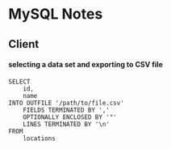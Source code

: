 # MySQL Notes

## Client

#### selecting a data set and exporting to CSV file

    SELECT 
    	id, 
    	name 
    INTO OUTFILE '/path/to/file.csv'
    	FIELDS TERMINATED BY ',' 
    	OPTIONALLY ENCLOSED BY '"'
    	LINES TERMINATED BY '\n'
    FROM 
    	locations
    